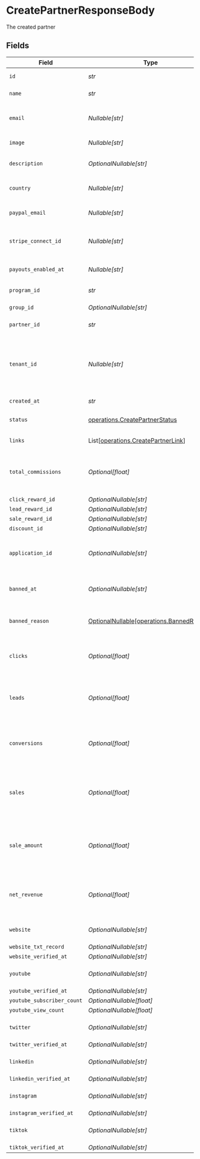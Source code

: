 # CreatePartnerResponseBody

The created partner


## Fields

| Field                                                                                                                                                                | Type                                                                                                                                                                 | Required                                                                                                                                                             | Description                                                                                                                                                          |
| -------------------------------------------------------------------------------------------------------------------------------------------------------------------- | -------------------------------------------------------------------------------------------------------------------------------------------------------------------- | -------------------------------------------------------------------------------------------------------------------------------------------------------------------- | -------------------------------------------------------------------------------------------------------------------------------------------------------------------- |
| `id`                                                                                                                                                                 | *str*                                                                                                                                                                | :heavy_check_mark:                                                                                                                                                   | The partner's unique ID on Dub.                                                                                                                                      |
| `name`                                                                                                                                                               | *str*                                                                                                                                                                | :heavy_check_mark:                                                                                                                                                   | The partner's full legal name.                                                                                                                                       |
| `email`                                                                                                                                                              | *Nullable[str]*                                                                                                                                                      | :heavy_check_mark:                                                                                                                                                   | The partner's email address. Should be a unique value across Dub.                                                                                                    |
| `image`                                                                                                                                                              | *Nullable[str]*                                                                                                                                                      | :heavy_check_mark:                                                                                                                                                   | The partner's avatar image.                                                                                                                                          |
| `description`                                                                                                                                                        | *OptionalNullable[str]*                                                                                                                                              | :heavy_minus_sign:                                                                                                                                                   | A brief description of the partner and their background.                                                                                                             |
| `country`                                                                                                                                                            | *Nullable[str]*                                                                                                                                                      | :heavy_check_mark:                                                                                                                                                   | The partner's country (required for tax purposes).                                                                                                                   |
| `paypal_email`                                                                                                                                                       | *Nullable[str]*                                                                                                                                                      | :heavy_check_mark:                                                                                                                                                   | The partner's PayPal email (for receiving payouts via PayPal).                                                                                                       |
| `stripe_connect_id`                                                                                                                                                  | *Nullable[str]*                                                                                                                                                      | :heavy_check_mark:                                                                                                                                                   | The partner's Stripe Connect ID (for receiving payouts via Stripe).                                                                                                  |
| `payouts_enabled_at`                                                                                                                                                 | *Nullable[str]*                                                                                                                                                      | :heavy_check_mark:                                                                                                                                                   | The date when the partner enabled payouts.                                                                                                                           |
| `program_id`                                                                                                                                                         | *str*                                                                                                                                                                | :heavy_check_mark:                                                                                                                                                   | The program's unique ID on Dub.                                                                                                                                      |
| `group_id`                                                                                                                                                           | *OptionalNullable[str]*                                                                                                                                              | :heavy_minus_sign:                                                                                                                                                   | The partner's group ID on Dub.                                                                                                                                       |
| `partner_id`                                                                                                                                                         | *str*                                                                                                                                                                | :heavy_check_mark:                                                                                                                                                   | The partner's unique ID on Dub.                                                                                                                                      |
| `tenant_id`                                                                                                                                                          | *Nullable[str]*                                                                                                                                                      | :heavy_check_mark:                                                                                                                                                   | The partner's unique ID within your database. Can be useful for associating the partner with a user in your database and retrieving/update their data in the future. |
| `created_at`                                                                                                                                                         | *str*                                                                                                                                                                | :heavy_check_mark:                                                                                                                                                   | N/A                                                                                                                                                                  |
| `status`                                                                                                                                                             | [operations.CreatePartnerStatus](../../models/operations/createpartnerstatus.md)                                                                                     | :heavy_check_mark:                                                                                                                                                   | The status of the partner's enrollment in the program.                                                                                                               |
| `links`                                                                                                                                                              | List[[operations.CreatePartnerLink](../../models/operations/createpartnerlink.md)]                                                                                   | :heavy_check_mark:                                                                                                                                                   | The partner's referral links in this program.                                                                                                                        |
| `total_commissions`                                                                                                                                                  | *Optional[float]*                                                                                                                                                    | :heavy_minus_sign:                                                                                                                                                   | The total commissions paid to the partner for their referrals. Defaults to 0 if `includeExpandedFields` is false.                                                    |
| `click_reward_id`                                                                                                                                                    | *OptionalNullable[str]*                                                                                                                                              | :heavy_minus_sign:                                                                                                                                                   | N/A                                                                                                                                                                  |
| `lead_reward_id`                                                                                                                                                     | *OptionalNullable[str]*                                                                                                                                              | :heavy_minus_sign:                                                                                                                                                   | N/A                                                                                                                                                                  |
| `sale_reward_id`                                                                                                                                                     | *OptionalNullable[str]*                                                                                                                                              | :heavy_minus_sign:                                                                                                                                                   | N/A                                                                                                                                                                  |
| `discount_id`                                                                                                                                                        | *OptionalNullable[str]*                                                                                                                                              | :heavy_minus_sign:                                                                                                                                                   | N/A                                                                                                                                                                  |
| `application_id`                                                                                                                                                     | *OptionalNullable[str]*                                                                                                                                              | :heavy_minus_sign:                                                                                                                                                   | If the partner submitted an application to join the program, this is the ID of the application.                                                                      |
| `banned_at`                                                                                                                                                          | *OptionalNullable[str]*                                                                                                                                              | :heavy_minus_sign:                                                                                                                                                   | If the partner was banned from the program, this is the date of the ban.                                                                                             |
| `banned_reason`                                                                                                                                                      | [OptionalNullable[operations.BannedReason]](../../models/operations/bannedreason.md)                                                                                 | :heavy_minus_sign:                                                                                                                                                   | If the partner was banned from the program, this is the reason for the ban.                                                                                          |
| `clicks`                                                                                                                                                             | *Optional[float]*                                                                                                                                                    | :heavy_minus_sign:                                                                                                                                                   | The total number of clicks on the partner's links. Defaults to 0 if `includeExpandedFields` is false.                                                                |
| `leads`                                                                                                                                                              | *Optional[float]*                                                                                                                                                    | :heavy_minus_sign:                                                                                                                                                   | The total number of leads generated by the partner's links. Defaults to 0 if `includeExpandedFields` is false.                                                       |
| `conversions`                                                                                                                                                        | *Optional[float]*                                                                                                                                                    | :heavy_minus_sign:                                                                                                                                                   | The total number of leads that converted to paying customers. Defaults to 0 if `includeExpandedFields` is false.                                                     |
| `sales`                                                                                                                                                              | *Optional[float]*                                                                                                                                                    | :heavy_minus_sign:                                                                                                                                                   | The total number of sales generated by the partner's links (includes recurring sales). Defaults to 0 if `includeExpandedFields` is false.                            |
| `sale_amount`                                                                                                                                                        | *Optional[float]*                                                                                                                                                    | :heavy_minus_sign:                                                                                                                                                   | The total amount of sales (in cents) generated by the partner's links. Defaults to 0 if `includeExpandedFields` is false.                                            |
| `net_revenue`                                                                                                                                                        | *Optional[float]*                                                                                                                                                    | :heavy_minus_sign:                                                                                                                                                   | The total net revenue generated by the partner. Defaults to 0 if `includeExpandedFields` is false.                                                                   |
| `website`                                                                                                                                                            | *OptionalNullable[str]*                                                                                                                                              | :heavy_minus_sign:                                                                                                                                                   | The partner's website URL (including the https protocol).                                                                                                            |
| `website_txt_record`                                                                                                                                                 | *OptionalNullable[str]*                                                                                                                                              | :heavy_minus_sign:                                                                                                                                                   | N/A                                                                                                                                                                  |
| `website_verified_at`                                                                                                                                                | *OptionalNullable[str]*                                                                                                                                              | :heavy_minus_sign:                                                                                                                                                   | N/A                                                                                                                                                                  |
| `youtube`                                                                                                                                                            | *OptionalNullable[str]*                                                                                                                                              | :heavy_minus_sign:                                                                                                                                                   | The partner's YouTube channel username (e.g. `johndoe`).                                                                                                             |
| `youtube_verified_at`                                                                                                                                                | *OptionalNullable[str]*                                                                                                                                              | :heavy_minus_sign:                                                                                                                                                   | N/A                                                                                                                                                                  |
| `youtube_subscriber_count`                                                                                                                                           | *OptionalNullable[float]*                                                                                                                                            | :heavy_minus_sign:                                                                                                                                                   | N/A                                                                                                                                                                  |
| `youtube_view_count`                                                                                                                                                 | *OptionalNullable[float]*                                                                                                                                            | :heavy_minus_sign:                                                                                                                                                   | N/A                                                                                                                                                                  |
| `twitter`                                                                                                                                                            | *OptionalNullable[str]*                                                                                                                                              | :heavy_minus_sign:                                                                                                                                                   | The partner's Twitter username (e.g. `johndoe`).                                                                                                                     |
| `twitter_verified_at`                                                                                                                                                | *OptionalNullable[str]*                                                                                                                                              | :heavy_minus_sign:                                                                                                                                                   | N/A                                                                                                                                                                  |
| `linkedin`                                                                                                                                                           | *OptionalNullable[str]*                                                                                                                                              | :heavy_minus_sign:                                                                                                                                                   | The partner's LinkedIn username (e.g. `johndoe`).                                                                                                                    |
| `linkedin_verified_at`                                                                                                                                               | *OptionalNullable[str]*                                                                                                                                              | :heavy_minus_sign:                                                                                                                                                   | N/A                                                                                                                                                                  |
| `instagram`                                                                                                                                                          | *OptionalNullable[str]*                                                                                                                                              | :heavy_minus_sign:                                                                                                                                                   | The partner's Instagram username (e.g. `johndoe`).                                                                                                                   |
| `instagram_verified_at`                                                                                                                                              | *OptionalNullable[str]*                                                                                                                                              | :heavy_minus_sign:                                                                                                                                                   | N/A                                                                                                                                                                  |
| `tiktok`                                                                                                                                                             | *OptionalNullable[str]*                                                                                                                                              | :heavy_minus_sign:                                                                                                                                                   | The partner's TikTok username (e.g. `johndoe`).                                                                                                                      |
| `tiktok_verified_at`                                                                                                                                                 | *OptionalNullable[str]*                                                                                                                                              | :heavy_minus_sign:                                                                                                                                                   | N/A                                                                                                                                                                  |